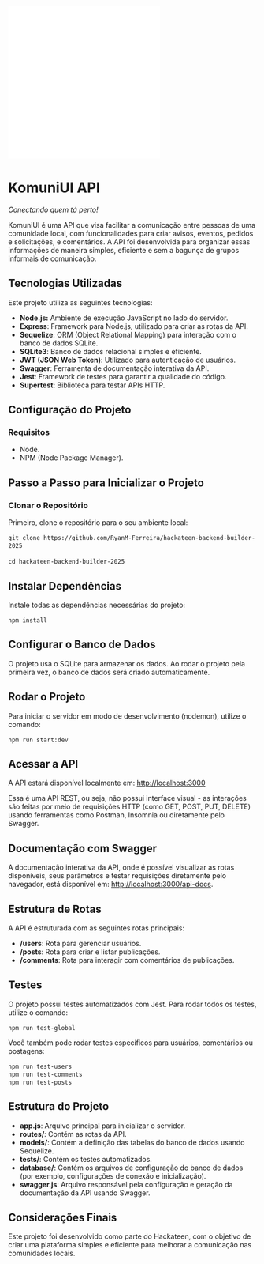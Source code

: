 ![Logo do KomuniUI](logo.svg) 
# KomuniUI API
*Conectando quem tá perto!*

KomuniUI é uma API que visa facilitar a comunicação entre pessoas de uma comunidade local, com funcionalidades para criar avisos, eventos, pedidos e solicitações, e comentários. A API foi desenvolvida para organizar essas informações de maneira simples, eficiente e sem a bagunça de grupos informais de comunicação.

## Tecnologias Utilizadas
Este projeto utiliza as seguintes tecnologias:

- **Node.js:** Ambiente de execução JavaScript no lado do servidor.
- **Express**: Framework para Node.js, utilizado para criar as rotas da API.
- **Sequelize**: ORM (Object Relational Mapping) para interação com o banco de dados SQLite.
- **SQLite3**: Banco de dados relacional simples e eficiente.
- **JWT (JSON Web Token)**: Utilizado para autenticação de usuários.
- **Swagger**: Ferramenta de documentação interativa da API.
- **Jest**: Framework de testes para garantir a qualidade do código.
- **Supertest**: Biblioteca para testar APIs HTTP.

## Configuração do Projeto
### Requisitos
- Node.
- NPM (Node Package Manager).

## Passo a Passo para Inicializar o Projeto

### Clonar o Repositório
Primeiro, clone o repositório para o seu ambiente local:
```
git clone https://github.com/RyanM-Ferreira/hackateen-backend-builder-2025

cd hackateen-backend-builder-2025
```

## Instalar Dependências
Instale todas as dependências necessárias do projeto:
```
npm install
```

## Configurar o Banco de Dados
O projeto usa o SQLite para armazenar os dados. Ao rodar o projeto pela primeira vez, o banco de dados será criado automaticamente.

## Rodar o Projeto
Para iniciar o servidor em modo de desenvolvimento (nodemon), utilize o comando:
```
npm run start:dev
```

## Acessar a API

A API estará disponível localmente em: [http://localhost:3000](http://localhost:3000)

Essa é uma API REST, ou seja, não possui interface visual - as interações são feitas por meio de requisições HTTP (como GET, POST, PUT, DELETE) usando ferramentas como Postman, Insomnia ou diretamente pelo Swagger.

## Documentação com Swagger
A documentação interativa da API, onde é possível visualizar as rotas disponíveis, seus parâmetros e testar requisições diretamente pelo navegador, está disponível em: [http://localhost:3000/api-docs](http://localhost:3000/api-docs).


## Estrutura de Rotas
A API é estruturada com as seguintes rotas principais:
- **/users**: Rota para gerenciar usuários.
- **/posts**: Rota para criar e listar publicações.
- **/comments**: Rota para interagir com comentários de publicações.

## Testes
O projeto possui testes automatizados com Jest. Para rodar todos os testes, utilize o comando:
```
npm run test-global
```
Você também pode rodar testes específicos para usuários, comentários ou postagens:
```
npm run test-users
npm run test-comments
npm run test-posts
```

## Estrutura do Projeto
- **app.js**: Arquivo principal para inicializar o servidor.
- **routes/**: Contém as rotas da API.
- **models/**: Contém a definição das tabelas do banco de dados usando Sequelize.
- **tests/**: Contém os testes automatizados.
- **database/**: Contém os arquivos de configuração do banco de dados (por exemplo, configurações de conexão e inicialização).
- **swagger.js**: Arquivo responsável pela configuração e geração da documentação da API usando Swagger.

## Considerações Finais
Este projeto foi desenvolvido como parte do Hackateen, com o objetivo de criar uma plataforma simples e eficiente para melhorar a comunicação nas comunidades locais.
